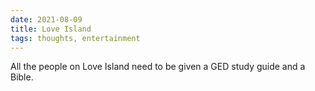 ```yaml
---
date: 2021-08-09
title: Love Island
tags: thoughts, entertainment
---
```


All the people on Love Island need to be given a GED study guide and a Bible.